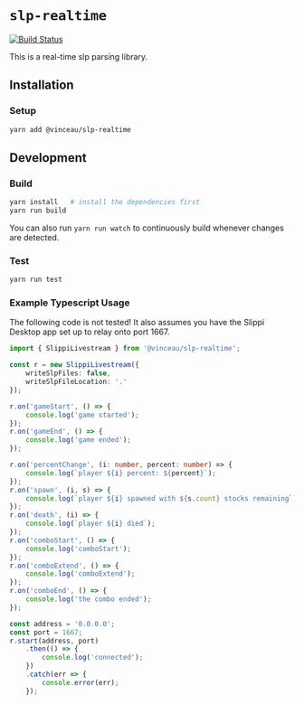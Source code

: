 # `slp-realtime`

[![Build Status](https://github.com/vinceau/slp-realtime/workflows/build/badge.svg)](https://github.com/vinceau/slp-realtime/actions?workflow=build)

This is a real-time slp parsing library.

## Installation

### Setup

```bash
yarn add @vinceau/slp-realtime
```

## Development

### Build

```bash
yarn install   # install the dependencies first
yarn run build
```

You can also run `yarn run watch` to continuously build whenever changes are detected.

### Test

```bash
yarn run test
```

### Example Typescript Usage

The following code is not tested! It also assumes you have the Slippi Desktop app set up to relay onto port 1667.

```typescript
import { SlippiLivestream } from '@vinceau/slp-realtime';

const r = new SlippiLivestream({
    writeSlpFiles: false,
    writeSlpFileLocation: '.'
});

r.on('gameStart', () => {
    console.log('game started');
});
r.on('gameEnd', () => {
    console.log('game ended');
});

r.on('percentChange', (i: number, percent: number) => {
    console.log(`player ${i} percent: ${percent}`);
});
r.on('spawn', (i, s) => {
    console.log(`player ${i} spawned with ${s.count} stocks remaining`);
});
r.on('death', (i) => {
    console.log(`player ${i} died`);
});
r.on('comboStart', () => {
    console.log('comboStart');
});
r.on('comboExtend', () => {
    console.log('comboExtend');
});
r.on('comboEnd', () => {
    console.log('the combo ended');
});

const address = '0.0.0.0';
const port = 1667;
r.start(address, port)
    .then(() => {
        console.log('connected');
    })
    .catch(err => {
        console.error(err);
    });

```
